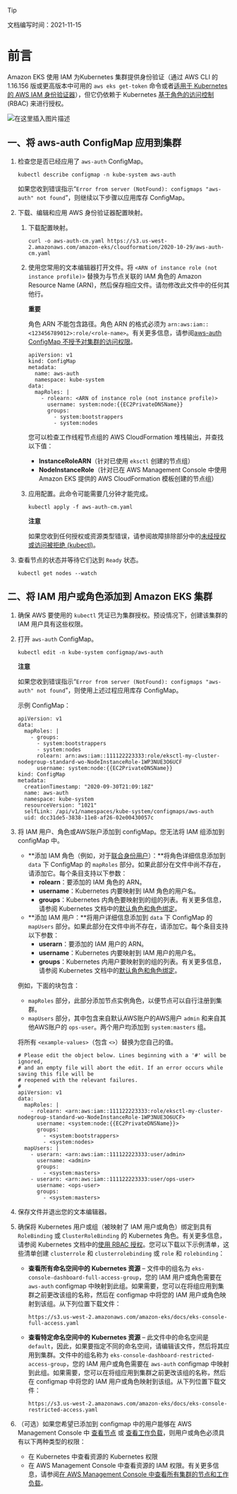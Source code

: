 > [!TIP]
>
> 文档编写时间：2021-11-15

# 前言

Amazon EKS 使用 IAM 为Kubernetes 集群提供身份验证（通过 AWS CLI 的 1.16.156 版或更高版本中可用的 `aws eks get-token` 命令或者[适用于 Kubernetes 的 AWS IAM 身份验证器](https://github.com/kubernetes-sigs/aws-iam-authenticator)），但它仍依赖于 Kubernetes [基于角色的访问控制](https://kubernetes.io/docs/admin/authorization/rbac/) (RBAC) 来进行授权。

![在这里插入图片描述](https://i-blog.csdnimg.cn/blog_migrate/55f344aae21d5a8ef812d1a22953db07.png#pic_center)

## 一、将 aws-auth ConfigMap 应用到集群

1. 检查您是否已经应用了 `aws-auth` ConfigMap。

   ```
   kubectl describe configmap -n kube-system aws-auth
   ```

   如果您收到错误指示“`Error from server (NotFound): configmaps "aws-auth" not found`”，则继续以下步骤以应用库存 ConfigMap。

2. 下载、编辑和应用 AWS 身份验证器配置映射。

   1. 下载配置映射。

      ```
      curl -o aws-auth-cm.yaml https://s3.us-west-2.amazonaws.com/amazon-eks/cloudformation/2020-10-29/aws-auth-cm.yaml
      ```

   2. 使用您常用的文本编辑器打开文件。将 `<ARN of instance role (not instance profile)>` 替换为与节点关联的 IAM 角色的 Amazon Resource Name (ARN)，然后保存相应文件。请勿修改此文件中的任何其他行。

      **重要**

      角色 ARN 不能包含路径。角色 ARN 的格式必须为 `arn:aws:iam::<123456789012>:role/<role-name>`。有关更多信息，请参阅[aws-auth ConfigMap 不授予对集群的访问权限](https://docs.aws.amazon.com/zh_cn/eks/latest/userguide/troubleshooting_iam.html#security-iam-troubleshoot-ConfigMap)。

      ```
      apiVersion: v1
      kind: ConfigMap
      metadata:
        name: aws-auth
        namespace: kube-system
      data:
        mapRoles: |
          - rolearn: <ARN of instance role (not instance profile)>
            username: system:node:{{EC2PrivateDNSName}}
            groups:
              - system:bootstrappers
              - system:nodes
      ```

      您可以检查工作线程节点组的 AWS CloudFormation 堆栈输出，并查找以下值：

      - **InstanceRoleARN**（针对已使用 `eksctl` 创建的节点组）
      - **NodeInstanceRole**（针对已在 AWS Management Console 中使用 Amazon EKS 提供的 AWS CloudFormation 模板创建的节点组）

   3. 应用配置。此命令可能需要几分钟才能完成。

      ```
      kubectl apply -f aws-auth-cm.yaml
      ```

      **注意**

      如果您收到任何授权或资源类型错误，请参阅故障排除部分中的[未经授权或访问被拒绝 (kubectl)](https://docs.aws.amazon.com/zh_cn/eks/latest/userguide/troubleshooting.html#unauthorized)。

3. 查看节点的状态并等待它们达到 `Ready` 状态。

   ```
   kubectl get nodes --watch
   ```

## 二、将 IAM 用户或角色添加到 Amazon EKS 集群

1. 确保 AWS 要使用的 `kubectl` 凭证已为集群授权。预设情况下，创建该集群的 IAM 用户具有这些权限。

2. 打开 `aws-auth` ConfigMap。

   ```
   kubectl edit -n kube-system configmap/aws-auth
   ```

   **注意**

   如果您收到错误指示“`Error from server (NotFound): configmaps "aws-auth" not found`”，则使用上述过程应用库存 ConfigMap。

   示例 ConfigMap：

   ```
   apiVersion: v1
   data:
     mapRoles: |
       - groups:
         - system:bootstrappers
         - system:nodes
         rolearn: arn:aws:iam::111122223333:role/eksctl-my-cluster-nodegroup-standard-wo-NodeInstanceRole-1WP3NUE3O6UCF
         username: system:node:{{EC2PrivateDNSName}}
   kind: ConfigMap
   metadata:
     creationTimestamp: "2020-09-30T21:09:18Z"
     name: aws-auth
     namespace: kube-system
     resourceVersion: "1021"
     selfLink: /api/v1/namespaces/kube-system/configmaps/aws-auth
     uid: dcc31de5-3838-11e8-af26-02e00430057c
   ```

3. 将 IAM 用户、角色或AWS账户添加到 configMap。您无法将 IAM 组添加到 configMap 中。

   - **添加 IAM 角色（例如，对于[联合身份用户](https://docs.aws.amazon.com/IAM/latest/UserGuide/id_roles_providers.html)）：**将角色详细信息添加到 `data` 下 ConfigMap 的 `mapRoles` 部分。如果此部分在文件中尚不存在，请添加它。每个条目支持以下参数：
     - **rolearn**：要添加的 IAM 角色的 ARN。
     - **username**：Kubernetes 内要映射到 IAM 角色的用户名。
     - **groups**：Kubernetes 内角色要映射到的组的列表。有关更多信息，请参阅 Kubernetes 文档中的[默认角色和角色绑定](https://kubernetes.io/docs/reference/access-authn-authz/rbac/#default-roles-and-role-bindings)。
   - **添加 IAM 用户：**将用户详细信息添加到 `data` 下 ConfigMap 的 `mapUsers` 部分。如果此部分在文件中尚不存在，请添加它。每个条目支持以下参数：
     - **userarn**：要添加的 IAM 用户的 ARN。
     - **username**：Kubernetes 内要映射到 IAM 用户的用户名。
     - **groups**：Kubernetes 内用户要映射到的组的列表。有关更多信息，请参阅 Kubernetes 文档中的[默认角色和角色绑定](https://kubernetes.io/docs/reference/access-authn-authz/rbac/#default-roles-and-role-bindings)。

   例如，下面的块包含：

   - `mapRoles` 部分，此部分添加节点实例角色，以便节点可以自行注册到集群。
   - `mapUsers` 部分，其中包含来自默认AWS账户的AWS用户 `admin` 和来自其他AWS账户的 `ops-user`。两个用户均添加到 `system:masters` 组。

   将所有 `<example-values>`（包含 `<>`）替换为您自己的值。

   ```
   # Please edit the object below. Lines beginning with a '#' will be ignored,
   # and an empty file will abort the edit. If an error occurs while saving this file will be
   # reopened with the relevant failures.
   #
   apiVersion: v1
   data:
     mapRoles: |
       - rolearn: <arn:aws:iam::111122223333:role/eksctl-my-cluster-nodegroup-standard-wo-NodeInstanceRole-1WP3NUE3O6UCF>
         username: <system:node:{{EC2PrivateDNSName}}>
         groups:
           - <system:bootstrappers>
           - <system:nodes>
     mapUsers: |
       - userarn: <arn:aws:iam::111122223333:user/admin>
         username: <admin>
         groups:
           - <system:masters>
       - userarn: <arn:aws:iam::111122223333:user/ops-user>
         username: <ops-user>
         groups:
           - <system:masters>
   ```

4. 保存文件并退出您的文本编辑器。

5. 确保将 Kubernetes 用户或组（被映射了 IAM 用户或角色）绑定到具有 `RoleBinding` 或 `ClusterRoleBinding` 的 Kubernetes 角色。有关更多信息，请参阅 Kubernetes 文档中的[使用 RBAC 授权](https://kubernetes.io/docs/reference/access-authn-authz/rbac/)。您可以下载以下示例清单，这些清单创建 `clusterrole` 和 `clusterrolebinding` 或 `role` 和 `rolebinding`：

   - **查看所有命名空间中的 Kubernetes 资源** – 文件中的组名为 `eks-console-dashboard-full-access-group`，您的 IAM 用户或角色需要在 `aws-auth` configmap 中映射到此组。如果需要，您可以在将组应用到集群之前更改该组的名称，然后在 configmap 中将您的 IAM 用户或角色映射到该组。从下列位置下载文件：

     ```
     https://s3.us-west-2.amazonaws.com/amazon-eks/docs/eks-console-full-access.yaml
     ```

   - **查看特定命名空间中的 Kubernetes 资源** – 此文件中的命名空间是 `default`，因此，如果要指定不同的命名空间，请编辑该文件，然后将其应用到集群。文件中的组名称为 `eks-console-dashboard-restricted-access-group`，您的 IAM 用户或角色需要在 `aws-auth` configmap 中映射到此组。如果需要，您可以在将组应用到集群之前更改该组的名称，然后在 configmap 中将您的 IAM 用户或角色映射到该组。从下列位置下载文件：

     ```
     https://s3.us-west-2.amazonaws.com/amazon-eks/docs/eks-console-restricted-access.yaml
     ```

6. （可选）如果您希望已添加到 configmap 中的用户能够在 AWS Management Console 中 [查看节点](https://docs.aws.amazon.com/zh_cn/eks/latest/userguide/view-nodes.html) 或 [查看工作负载](https://docs.aws.amazon.com/zh_cn/eks/latest/userguide/view-workloads.html)，则用户或角色必须具有以下两种类型的权限：

   - 在 Kubernetes 中查看资源的 Kubernetes 权限
   - 在 AWS Management Console 中查看资源的 IAM 权限。有关更多信息，请参阅[在 AWS Management Console 中查看所有集群的节点和工作负载](https://docs.aws.amazon.com/zh_cn/eks/latest/userguide/security_iam_id-based-policy-examples.html#policy_example3)。